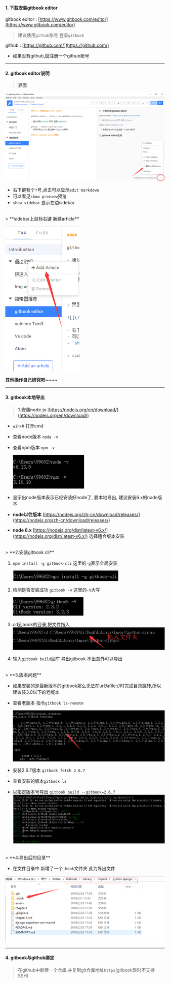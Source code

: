 #### 1. 下载安装gitbook editor

gitbook editor : [https://www.gitbook.com/editor](https://www.gitbook.com/editor)

> 建议使用`github`账号 登录`gitbook`

github : [https://github.com/](https://github.com/)

  - 如果没有github,就注册一个github账号

---

#### 2. gitbook editor说明

> **界面**

![](/assets/gitbook.png)

* 右下键有个`?`号,点击可以显示`edit markdown`
* 可以看见`show preview`预览
* `show sidebar` 显示左边sidebar

<br>
> **sidebar上鼠标右键 新建article**


![](/assets/sidebar.png)

**其他操作自己研究吧~~~~**

---

#### 3. gitbook本地导出

> **1.安装node.js** [https://nodejs.org/en/download/](https://nodejs.org/en/download/)

* `win+R` 打开cmd
* 查看node版本 `node -v`
* 查看npm版本  `npm -v`

  ![](/assets/a1.png)

* 显示出node版本表示已经安装好node了, 要本地导出, 建议安装6.x的node版本

* **node以往版本** [https://nodejs.org/zh-cn/download/releases/](https://nodejs.org/zh-cn/download/releases/)

* **node 6.x** [https://nodejs.org/dist/latest-v6.x/](https://nodejs.org/dist/latest-v6.x/) 选择适合版本安装

<br>
> **2.安装gitbook cli**

1. `npm install -g gitbook-cli`   这里的`-g`表示全局安装

   ![](/assets/gitb.png)

2. 检测是否安装成功 `gitbook -v`   这里的`-V`大写

   ![](/assets/g2.png)

3. cd到book的目录,把文件拖入  
    ![](/assets/cd.png)

4. 输入`gitbook build`回车 导出gitbook 不出意外可以导出

<br>
> **3.版本问题**

* 如果安装的是最新版本的gitbook那么无法在url为file://时完成目录跳转,所以建议装3.0以下的老版本

* 查看老版本 指令`gitbook ls-remote`

  ![](/assets/g3.png)

* 安装2.6.7版本 `gitbook fetch 2.6.7`

* 查看安装的版本`gitbook ls`

* 以指定版本号导出 `gitbook build --gitbook=2.6.7`
  ![](/assets/done.png)

<br>
> **4.导出后的目录**

* 在文件目录中 新增了一个`_book`文件夹 此为导出文件

![](/assets/end.png)

---

#### 4. gitbook与github绑定

> 在github中新建一个仓库,并复制git仓库地址`https`(gitbook暂时不支持SSH)




